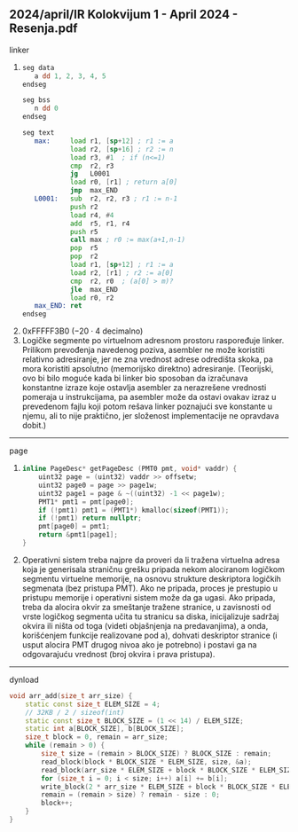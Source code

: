 2024/april/IR Kolokvijum 1 - April 2024 - Resenja.pdf
--------------------------------------------------------------------------------
linker
1. ```asm
   seg data
      a dd 1, 2, 3, 4, 5
   endseg
   
   seg bss
      n dd 0
   endseg
   
   seg text
      max:     load r1, [sp+12] ; r1 := a
               load r2, [sp+16] ; r2 := n
               load r3, #1  ; if (n<=1)
               cmp  r2, r3
               jg   L0001
               load r0, [r1] ; return a[0]
               jmp  max_END
      L0001:   sub  r2, r2, r3 ; r1 := n-1
               push r2
               load r4, #4
               add  r5, r1, r4
               push r5
               call max ; r0 := max(a+1,n-1)
               pop  r5
               pop  r2
               load r1, [sp+12] ; r1 := a
               load r2, [r1] ; r2 := a[0]
               cmp  r2, r0  ; (a[0] > m)?
               jle  max_END
               load r0, r2
      max_END: ret
   endseg
   ```
2. 0xFFFFF3B0 ($-20 \cdot 4$ decimalno)
3. Logičke segmente po virtuelnom adresnom prostoru raspoređuje linker. Prilikom prevođenja navedenog poziva, asembler ne može koristiti relativno adresiranje, jer ne zna vrednost adrese odredišta skoka, pa mora koristiti apsolutno (memorijsko direktno) adresiranje. (Teorijski, ovo bi bilo moguće kada bi linker bio sposoban da izračunava konstantne izraze koje ostavlja asembler za nerazrešene vrednosti pomeraja u instrukcijama, pa asembler može da ostavi ovakav izraz u prevedenom fajlu koji potom rešava linker poznajući sve konstante u njemu, ali to nije praktično, jer složenost implementacije ne opravdava dobit.)

--------------------------------------------------------------------------------
page

1. ```cpp
   inline PageDesc* getPageDesc (PMT0 pmt, void* vaddr) {
       uint32 page = (uint32) vaddr >> offsetw;
       uint32 page0 = page >> page1w;
       uint32 page1 = page & ~((uint32) -1 << page1w);
       PMT1* pmt1 = pmt[page0];
       if (!pmt1) pmt1 = (PMT1*) kmalloc(sizeof(PMT1));
       if (!pmt1) return nullptr;
       pmt[page0] = pmt1;
       return &pmt1[page1];
   }
   ```
2. Operativni sistem treba najpre da proveri da li tražena virtuelna adresa koja je generisala straničnu grešku pripada nekom alociranom logičkom segmentu virtuelne memorije, na osnovu strukture deskriptora logičkih segmenata (bez pristupa PMT). Ako ne pripada, proces je prestupio u pristupu memorije i operativni sistem može da ga ugasi. Ako pripada, treba da alocira okvir za smeštanje tražene stranice, u zavisnosti od vrste logičkog segmenta učita tu stranicu sa diska, inicijalizuje sadržaj okvira ili ništa od toga (videti objašnjenja na predavanjima), a onda, korišćenjem funkcije realizovane pod a), dohvati deskriptor stranice (i usput alocira PMT drugog nivoa ako je potrebno) i postavi ga na odgovarajuću vrednost (broj okvira i prava pristupa).

--------------------------------------------------------------------------------
dynload
```cpp
void arr_add(size_t arr_size) {
    static const size_t ELEM_SIZE = 4;
    // 32KB / 2 / sizeof(int)
    static const size_t BLOCK_SIZE = (1 << 14) / ELEM_SIZE;
    static int a[BLOCK_SIZE], b[BLOCK_SIZE];
    size_t block = 0, remain = arr_size;
    while (remain > 0) {
        size_t size = (remain > BLOCK_SIZE) ? BLOCK_SIZE : remain;
        read_block(block * BLOCK_SIZE * ELEM_SIZE, size, &a);
        read_block(arr_size * ELEM_SIZE + block * BLOCK_SIZE * ELEM_SIZE, size, &b);
        for (size_t i = 0; i < size; i++) a[i] += b[i];
        write_block(2 * arr_size * ELEM_SIZE + block * BLOCK_SIZE * ELEM_SIZE, size, &a);
        remain = (remain > size) ? remain - size : 0;
        block++;
    }
}
```
